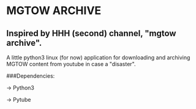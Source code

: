 # MGTOW ARCHIVE
## Inspired by HHH (second) channel, "mgtow archive".
A little python3 linux (for now) application for downloading and 
archiving MGTOW content from youtube in case a 
"disaster".

###Dependencies:

-> Python3

-> Pytube
